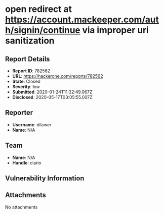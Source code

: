 # open redirect at https://account.mackeeper.com/auth/signin/continue via improper uri sanitization

## Report Details
- **Report ID**: 782562
- **URL**: https://hackerone.com/reports/782562
- **State**: Closed
- **Severity**: low
- **Submitted**: 2020-01-24T11:32:49.067Z
- **Disclosed**: 2020-05-17T03:05:55.007Z

## Reporter
- **Username**: dilawer
- **Name**: N/A

## Team
- **Name**: N/A
- **Handle**: clario

## Vulnerability Information


## Attachments
No attachments
